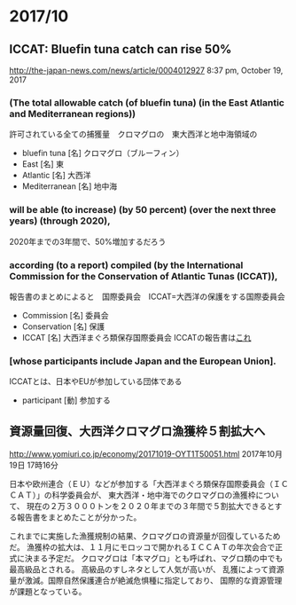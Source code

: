 # 2017/10

## ICCAT: Bluefin tuna catch can rise 50%
http://the-japan-news.com/news/article/0004012927
8:37 pm, October 19, 2017

### (The total allowable catch (of bluefin tuna) (in the East Atlantic and Mediterranean regions))
許可されている全ての捕獲量　クロマグロの　東大西洋と地中海領域の
- bluefin tuna [名] クロマグロ（ブルーフィン）
- East [名] 東
- Atlantic [名] 大西洋
- Mediterranean [名] 地中海

### will be able (to increase) (by 50 percent) (over the next three years) (through 2020), 
2020年までの3年間で、50%増加するだろう

### according (to a report) compiled (by the International Commission for the Conservation of Atlantic Tunas (ICCAT)), 
報告書のまとめによると　国際委員会　ICCAT=大西洋の保護をする国際委員会
- Commission [名] 委員会
- Conservation [名] 保護
- ICCAT [名] 大西洋まぐろ類保存国際委員会
ICCATの報告書は[これ](http://www.iccat.es/en/)

### [whose participants include Japan and the European Union].
ICCATとは、日本やEUが参加している団体である
- participant [動] 参加する

## 資源量回復、大西洋クロマグロ漁獲枠５割拡大へ
http://www.yomiuri.co.jp/economy/20171019-OYT1T50051.html
2017年10月19日 17時16分

日本や欧州連合（ＥＵ）などが参加する「大西洋まぐろ類保存国際委員会（ＩＣＣＡＴ）」の科学委員会が、
東大西洋・地中海でのクロマグロの漁獲枠について、
現在の２万３０００トンを２０２０年までの３年間で５割拡大できるとする報告書をまとめたことが分かった。

これまでに実施した漁獲規制の結果、クロマグロの資源量が回復しているためだ。
漁獲枠の拡大は、１１月にモロッコで開かれるＩＣＣＡＴの年次会合で正式に決まる予定だ。
クロマグロは「本マグロ」とも呼ばれ、マグロ類の中でも最高級品とされる。
高級品のすしネタとして人気が高いが、
乱獲によって資源量が激減。国際自然保護連合が絶滅危惧種に指定しており、
国際的な資源管理が課題となっている。
